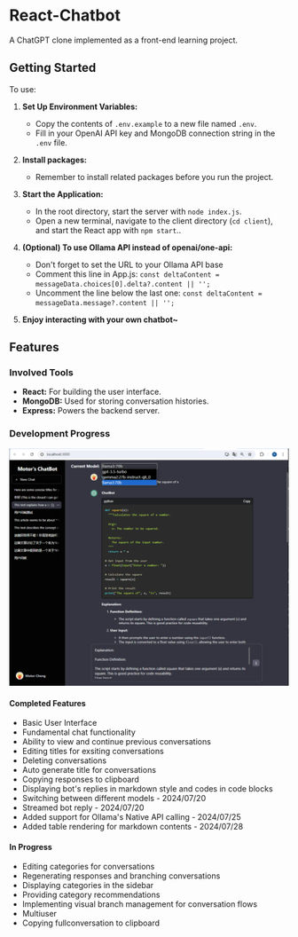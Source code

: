 # React-Chatbot

A ChatGPT clone implemented as a front-end learning project.

## Getting Started

To use: 

1. **Set Up Environment Variables:**
   - Copy the contents of `.env.example` to a new file named `.env`.
   - Fill in your OpenAI API key and MongoDB connection string in the `.env` file.

2. **Install packages:**
    - Remember to install related packages before you run the project. 

3. **Start the Application:**
   - In the root directory, start the server with `node index.js`.
   - Open a new terminal, navigate to the client directory (`cd client`), and start the React app with `npm start`..

4. **(Optional) To use Ollama API instead of openai/one-api:**
   - Don't forget to set the URL to your Ollama API base
   - Comment this line in App.js: `const deltaContent = messageData.choices[0].delta?.content || '';`
   - Uncomment the line below the last one: `const deltaContent = messageData.message?.content || '';`

5. **Enjoy interacting with your own chatbot~**



## Features

### Involved Tools

- **React:** For building the user interface.
- **MongoDB:** Used for storing conversation histories.
- **Express:** Powers the backend server.

### Development Progress

![alt text](image.png)

#### Completed Features

- Basic User Interface
- Fundamental chat functionality
- Ability to view and continue previous conversations
- Editing titles for exsiting conversations
- Deleting conversations
- Auto generate title for conversations
- Copying responses to clipboard
- Displaying bot's replies in markdown style and codes in code blocks
- Switching between different models - 2024/07/20
- Streamed bot reply - 2024/07/20
- Added support for Ollama's Native API calling - 2024/07/25
- Added table rendering for markdown contents - 2024/07/28

#### In Progress

- Editing categories for conversations
- Regenerating responses and branching conversations
- Displaying categories in the sidebar
- Providing category recommendations
- Implementing visual branch management for conversation flows
- Multiuser
- Copying fullconversation to clipboard

